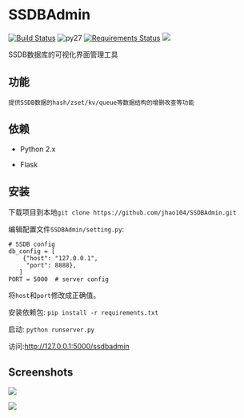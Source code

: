 SSDBAdmin
=======
[![Build Status](https://travis-ci.org/jhao104/SSDBAdmin.svg?branch=master)](https://travis-ci.org/jhao104/SSDBAdmin)
![py27](https://camo.githubusercontent.com/392a32588691a8418368a51ff33a12d41f11f0a9/68747470733a2f2f696d672e736869656c64732e696f2f62616467652f707974686f6e2d322e372d6666363962342e737667) 
[![Requirements Status](https://requires.io/github/jhao104/SSDBAdmin/requirements.svg?branch=master)](https://requires.io/github/jhao104/SSDBAdmin/requirements/?branch=master)
[![](https://img.shields.io/badge/Powered%20by-@j_hao104-blue.svg)](http://www.spiderpy.cn/blog/)

SSDB数据库的可视化界面管理工具


## 功能
    提供SSDB数据的hash/zset/kv/queue等数据结构的增删改查等功能

## 依赖

* Python 2.x

* Flask

## 安装

下载项目到本地`git clone https://github.com/jhao104/SSDBAdmin.git`

编辑配置文件`SSDBAdmin/setting.py`:
```
# SSDB config
db_config = [
    {"host": "127.0.0.1",
     "port": 8888},
   ]
PORT = 5000  # server config
```
将`host`和`port`修改成正确值。

安装依赖包:
```pip install -r requirements.txt```

启动:
```python runserver.py```

访问:http://127.0.0.1:5000/ssdbadmin


## Screenshots

![](./SSDBAdmin/static/img/index.png)

![](./SSDBAdmin/static/img/queue.png)
